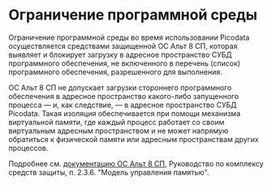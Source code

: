 # Ограничение программной среды

Ограничение программной среды во время использовании Picodata
осуществляется средствами защищенной ОС Альт 8 СП, которая выявляет и
блокирует загрузку в адресное пространство СУБД программного
обеспечения, не включенного в перечень (список) программного
обеспечения, разрешенного для выполнения.

ОС Альт 8 СП не допускает загрузки стороннего программного обеспечения в
адресное пространство какого-либо запущенного процесса — и, как
следствие, — в адресное пространство СУБД Picodata. Такая изоляция
обеспечивается при помощи механизма виртуальной памяти, где каждый
процесс работает со своим виртуальным адресным пространством и не может
напрямую обратиться к физической памяти или адресным пространствам
других процессов.

Подробнее см. [документацию ОС Альт 8
СП](https://www.basealt.ru/altsp/docs),
Руководство по комплексу средств защиты, п. 2.3.6. "Модель управления памятью".

